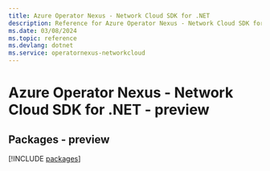 ```yaml
---
title: Azure Operator Nexus - Network Cloud SDK for .NET
description: Reference for Azure Operator Nexus - Network Cloud SDK for .NET
ms.date: 03/08/2024
ms.topic: reference
ms.devlang: dotnet
ms.service: operatornexus-networkcloud
---
```

# Azure Operator Nexus - Network Cloud SDK for .NET - preview
## Packages - preview
[!INCLUDE [packages](operator-nexus---network-cloud-index.md)]